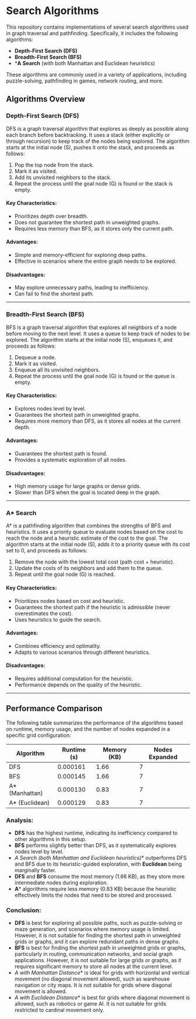 # Search Algorithms

This repository contains implementations of several search algorithms used in graph traversal and pathfinding. Specifically, it includes the following algorithms:

- **Depth-First Search (DFS)**
- **Breadth-First Search (BFS)**
- ***A** **Search** (with both Manhattan and Euclidean heuristics)

These algorithms are commonly used in a variety of applications, including puzzle-solving, pathfinding in games, network routing, and more.

## Algorithms Overview

### Depth-First Search (DFS)

DFS is a graph traversal algorithm that explores as deeply as possible along each branch before backtracking. It uses a stack (either explicitly or through recursion) to keep track of the nodes being explored. The algorithm starts at the initial node (S), pushes it onto the stack, and proceeds as follows:
1. Pop the top node from the stack.
2. Mark it as visited.
3. Add its unvisited neighbors to the stack.
4. Repeat the process until the goal node (G) is found or the stack is empty.

#### Key Characteristics:
- Prioritizes depth over breadth.
- Does not guarantee the shortest path in unweighted graphs.
- Requires less memory than BFS, as it stores only the current path.

#### Advantages:
- Simple and memory-efficient for exploring deep paths.
- Effective in scenarios where the entire graph needs to be explored.

#### Disadvantages:
- May explore unnecessary paths, leading to inefficiency.
- Can fail to find the shortest path.

---

### Breadth-First Search (BFS)

BFS is a graph traversal algorithm that explores all neighbors of a node before moving to the next level. It uses a queue to keep track of nodes to be explored. The algorithm starts at the initial node (S), enqueues it, and proceeds as follows:
1. Dequeue a node.
2. Mark it as visited.
3. Enqueue all its unvisited neighbors.
4. Repeat the process until the goal node (G) is found or the queue is empty.

#### Key Characteristics:
- Explores nodes level by level.
- Guarantees the shortest path in unweighted graphs.
- Requires more memory than DFS, as it stores all nodes at the current depth.

#### Advantages:
- Guarantees the shortest path is found.
- Provides a systematic exploration of all nodes.

#### Disadvantages:
- High memory usage for large graphs or dense grids.
- Slower than DFS when the goal is located deep in the graph.

---

### A* Search

A* is a pathfinding algorithm that combines the strengths of BFS and heuristics. It uses a priority queue to evaluate nodes based on the cost to reach the node and a heuristic estimate of the cost to the goal. The algorithm starts at the initial node (S), adds it to a priority queue with its cost set to 0, and proceeds as follows:
1. Remove the node with the lowest total cost (path cost + heuristic).
2. Update the costs of its neighbors and add them to the queue.
3. Repeat until the goal node (G) is reached.

#### Key Characteristics:
- Prioritizes nodes based on cost and heuristic.
- Guarantees the shortest path if the heuristic is admissible (never overestimates the cost).
- Uses heuristics to guide the search.

#### Advantages:
- Combines efficiency and optimality.
- Adapts to various scenarios through different heuristics.

#### Disadvantages:
- Requires additional computation for the heuristic.
- Performance depends on the quality of the heuristic.

---

## Performance Comparison

The following table summarizes the performance of the algorithms based on runtime, memory usage, and the number of nodes expanded in a specific grid configuration:

| Algorithm              | Runtime (s) | Memory (KB) | Nodes Expanded |
|------------------------|-------------|-------------|----------------|
| DFS                    | 0.000161    | 1.66        | 7              |
| BFS                    | 0.000145    | 1.66        | 7              |
| A* (Manhattan)         | 0.000130    | 0.83        | 7              |
| A* (Euclidean)         | 0.000129    | 0.83        | 7              |

### Analysis:
- **DFS** has the highest runtime, indicating its inefficiency compared to other algorithms in this setup.
- **BFS** performs slightly better than DFS, as it systematically explores nodes level by level.
- **A* Search (both Manhattan and Euclidean heuristics)** outperforms DFS and BFS due to its heuristic-guided exploration, with **Euclidean** being marginally faster.
- **DFS** and **BFS** consume the most memory (1.66 KB), as they store more intermediate nodes during exploration.
- **A*** algorithms require less memory (0.83 KB) because the heuristic effectively limits the nodes that need to be stored and processed.

### Conclusion:
- **DFS** is best for exploring all possible paths, such as puzzle-solving or maze generation, and scenarios where memory usage is limited. However, it is not suitable for finding the shortest path in unweighted grids or graphs, and it can explore redundant paths in dense graphs.
- **BFS** is best for finding the shortest path in unweighted grids or graphs, particularly in routing, communication networks, and social graph applications. However, it is not suitable for large grids or graphs, as it requires significant memory to store all nodes at the current level.
- **A* with Manhattan Distance** is ideal for grids with horizontal and vertical movement (no diagonal movement allowed), such as warehouse navigation or city maps. It is not suitable for grids where diagonal movement is allowed.
- **A* with Euclidean Distance** is best for grids where diagonal movement is allowed, such as robotics or game AI. It is not suitable for grids restricted to cardinal movement only.
